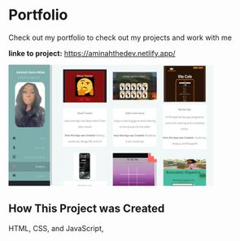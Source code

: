 # Portfolio

Check out my portfolio to check out my projects and work with me

**linke to project:** https://aminahthedev.netlify.app/

<img src= "snap.jpg" width =80%>


## How This Project was Created

HTML, CSS, and  JavaScript, 

